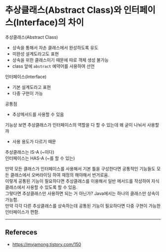 # 추상클래스(Abstract Class)와 인터페이스(Interface)의 차이

추상클래스(Abstract Class)

- 상속을 통해서 자손 클래스에서 완성하도록 유도
- 미완성 설계도라고도 표현
- 상속을 위한 클래스이기 때문에 따로 객체 생성 불가능
- class 앞에 `abstract` 예약어를 사용하여 선언

인터페이스(Interface)

- 기본 설계도라고 표현
- 다중 구현이 가능

공통점

- 추상메서드를 사용할 수 있음

기능상 보면 추상클래스가 인터페이스의 역할을 다 할 수 있는데 왜 굳이 나눠서 사용할까

- 사용 용도가 다르기 때문

추상클래스는 IS-A (~이다)  
인터페이스는 HAS-A (~를 할 수 있는)

만약 모든 클래스가 인터페이스를 사용해서 기본 틀을 구성한다면 공통적인 기능들도 모든 클래스에서 오버라이딩 하여 재정의 해야해서 번거로움.  
이렇게 공통된 기능이 필요하다면 추상클래스를 이용해서 일반 메서드를 작성하여 자식 클래스에서 사용할 수 있도록 할 수 있음.  
그렇다면 추상클래스만 사용하면 되는 거 아닌가? Java에서는 하나의 클래스만 상속이 가능함.  
만약 각각 다른 추상클래스를 상속하는데 공통된 기능이 필요하다면 다중 구현이 가능한 인터페이스가 편함.

---

## Refereces

- https://myjamong.tistory.com/150
